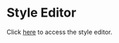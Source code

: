 # Style Editor<a name="EN-US_TOPIC_0000001145523583"></a>

Click  [here](https://developer.petalmaps.com/console/studio/StyleEditor)  to access the style editor.

